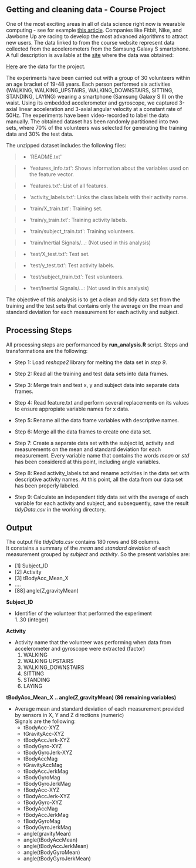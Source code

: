 
## Getting and cleaning data - Course Project ##

One of the most exciting areas in all of data science right now is wearable computing - see for example [this article](http://www.insideactivitytracking.com/data-science-activity-tracking-and-the-battle-for-the-worlds-top-sports-brand/). Companies like Fitbit, Nike, and Jawbone Up are racing to develop the most advanced algorithms to attract new users. The data linked to from the course website represent data collected from the accelerometers from the Samsung Galaxy S smartphone. A full description is available at the [site](http://archive.ics.uci.edu/ml/datasets/Human+Activity+Recognition+Using+Smartphones) where the data was obtained:  

[Here](https://d396qusza40orc.cloudfront.net/getdata%2Fprojectfiles%2FUCI%20HAR%20Dataset.zip) are the data for the project. 

The experiments have been carried out with a group of 30 volunteers within an age bracket of 19-48 years. Each person performed six activities (WALKING, WALKING_UPSTAIRS, WALKING_DOWNSTAIRS, SITTING, STANDING, LAYING) wearing a smartphone (Samsung Galaxy S II) on the waist. Using its embedded accelerometer and gyroscope, we captured 3-axial linear acceleration and 3-axial angular velocity at a constant rate of 50Hz. The experiments have been video-recorded to label the data manually. The obtained dataset has been randomly partitioned into two sets, where 70% of the volunteers was selected for generating the training data and 30% the test data.

The unzipped dataset includes the following files:  

> - 'README.txt'  

> - 'features_info.txt': Shows information about the variables used on the feature vector.  

> - 'features.txt': List of all features.  

> - 'activity_labels.txt': Links the class labels with their activity name.  

> - 'train/X_train.txt': Training set.  

> - 'train/y_train.txt': Training activity labels.  

> - 'train/subject_train.txt': Training volunteers.

> - 'train/Inertial Signals/...: (Not used in this analysis)

> - 'test/X_test.txt': Test set.  

> - 'test/y_test.txt': Test activity labels. 

> - 'test/subject_train.txt': Test volunteers.

> - 'test/Inertial Signals/...: (Not used in this analysis)

The objective of this analysis is to get a clean and tidy data set from the training and the test sets that contains only the average on the mean and standard deviation for each measurement for each activity and subject.


## Processing Steps ##

All processing steps are performanced by **run_analysis.R** script. Steps and transformations are the following:

- Step 1: Load *reshape2* library for melting the data set in *step 9*.

- Step 2: Read all the training and test data sets into data frames.

- Step 3: Merge train and test x, y and subject data into separate data frames. 

- Step 4: Read feature.txt and perform several replacements on its values to ensure appropiate variable names for x data.

- Step 5: Rename all the data frame variables with descriptive names.

- Step 6: Merge all the data frames to create one data set.

- Step 7: Create a separate data set with the subject id, activity and measurements on the mean and standard deviation for each measurement. Every variable name that contains the words *mean* or *std* has been considered at this point, including angle variables.

- Step 8: Read activity_labels.txt and rename activities in the data set with descriptive activity names. At this point, all the data from our data set has been properly labeled.

- Step 9: Calculate an independent tidy data set with the average of each variable for each activity and subject, and subsequently, save the result *tidyData.csv* in the working directory.


## Output ##

The output file *tidyData.csv* contains 180 rows and 88 columns.  
It constains a summary of the *mean* and *standard deviation* of each measurement grouped by *subject* and *activity*. So the present variables are:
- [1] Subject_ID
- [2] Activity
- [3] tBodyAcc_Mean_X
- ....
- [88] angle(Z,gravityMean)

**Subject_ID**  
- Identifier of the volunteer that performed the experiment  
    1..30 (integer)  
      
**Activity**  
- Activity name that the volunteer was performing when data from accelerometer and gyroscope were extracted (factor)  
    1. WALKING  
    2. WALKING UPSTAIRS  
    3. WALKING_DOWNSTAIRS  
    4. SITTING  
    5. STANDING  
    6. LAYING  

**tBodyAcc_Mean_X .. angle(Z,gravityMean) (86 remaining variables)**
- Average mean and standard deviation of each measurement provided by sensors in X, Y and Z directions (numeric)  
    Signals are the following:  
    - tBodyAcc-XYZ
    - tGravityAcc-XYZ
    - tBodyAccJerk-XYZ
    - tBodyGyro-XYZ
    - tBodyGyroJerk-XYZ
    - tBodyAccMag
    - tGravityAccMag
    - tBodyAccJerkMag
    - tBodyGyroMag
    - tBodyGyroJerkMag
    - fBodyAcc-XYZ
    - fBodyAccJerk-XYZ
    - fBodyGyro-XYZ
    - fBodyAccMag
    - fBodyAccJerkMag
    - fBodyGyroMag
    - fBodyGyroJerkMag
    - angle(gravityMean)
    - angle(tBodyAccMean)
    - angle(tBodyAccJerkMean)
    - angle(tBodyGyroMean)
    - angle(tBodyGyroJerkMean)
